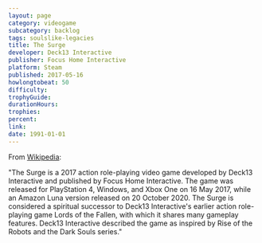 ```yaml
---
layout: page
category: videogame
subcategory: backlog
tags: soulslike-legacies
title: The Surge
developer: Deck13 Interactive
publisher: Focus Home Interactive
platform: Steam
published: 2017-05-16
howlongtobeat: 50
difficulty:
trophyGuide:
durationHours:
trophies:
percent:
link:
date: 1991-01-01
---
```


From [Wikipedia](https://en.wikipedia.org/wiki/The_Surge):

"The Surge is a 2017 action role-playing video game developed by Deck13 Interactive and published by Focus Home Interactive. The game was released for PlayStation 4, Windows, and Xbox One on 16 May 2017, while an Amazon Luna version released on 20 October 2020. The Surge is considered a spiritual successor to Deck13 Interactive's earlier action role-playing game Lords of the Fallen, with which it shares many gameplay features. Deck13 Interactive described the game as inspired by Rise of the Robots and the Dark Souls series."
